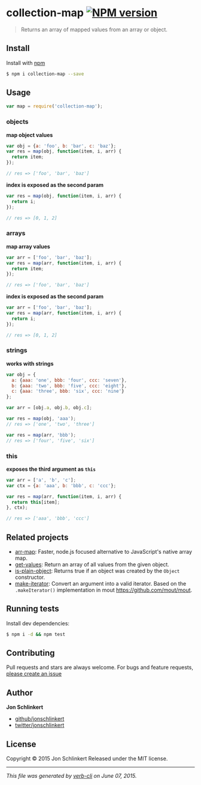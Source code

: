 # collection-map [![NPM version](https://badge.fury.io/js/collection-map.svg)](http://badge.fury.io/js/collection-map)

> Returns an array of mapped values from an array or object.

## Install

Install with [npm](https://www.npmjs.com/)

```sh
$ npm i collection-map --save
```

## Usage

```js
var map = require('collection-map');
```

### objects

**map object values**

```js
var obj = {a: 'foo', b: 'bar', c: 'baz'};
var res = map(obj, function(item, i, arr) {
  return item;
});

// res => ['foo', 'bar', 'baz']
```

**index is exposed as the second param**

```js
var res = map(obj, function(item, i, arr) {
  return i;
});

// res => [0, 1, 2]
```

### arrays

**map array values**

```js
var arr = ['foo', 'bar', 'baz'];
var res = map(arr, function(item, i, arr) {
  return item;
});

// res => ['foo', 'bar', 'baz']
```

**index is exposed as the second param**

```js
var arr = ['foo', 'bar', 'baz'];
var res = map(arr, function(item, i, arr) {
  return i;
});

// res => [0, 1, 2]
```

### strings

**works with strings**

```js
var obj = {
  a: {aaa: 'one', bbb: 'four', ccc: 'seven'},
  b: {aaa: 'two', bbb: 'five', ccc: 'eight'},
  c: {aaa: 'three', bbb: 'six', ccc: 'nine'}
};

var arr = [obj.a, obj.b, obj.c];

var res = map(obj, 'aaa');
// res => ['one', 'two', 'three']

var res = map(arr, 'bbb');
// res => ['four', 'five', 'six']
```

### this

**exposes the third argument as `this`**

```js
var arr = ['a', 'b', 'c'];
var ctx = {a: 'aaa', b: 'bbb', c: 'ccc'};

var res = map(arr, function(item, i, arr) {
  return this[item];
}, ctx);

// res => ['aaa', 'bbb', 'ccc']
```

## Related projects

* [arr-map](https://github.com/jonschlinkert/arr-map): Faster, node.js focused alternative to JavaScript's native array map.
* [get-values](https://github.com/jonschlinkert/get-values): Return an array of all values from the given object.
* [is-plain-object](https://github.com/jonschlinkert/is-plain-object): Returns true if an object was created by the `Object` constructor.
* [make-iterator](https://github.com/jonschlinkert/make-iterator): Convert an argument into a valid iterator. Based on the `.makeIterator()` implementation in mout https://github.com/mout/mout.

## Running tests

Install dev dependencies:

```sh
$ npm i -d && npm test
```

## Contributing

Pull requests and stars are always welcome. For bugs and feature requests, [please create an issue](https://github.com/jonschlinkert/collection-map/issues/new)

## Author

**Jon Schlinkert**

+ [github/jonschlinkert](https://github.com/jonschlinkert)
+ [twitter/jonschlinkert](http://twitter.com/jonschlinkert)

## License

Copyright © 2015 Jon Schlinkert
Released under the MIT license.

***

_This file was generated by [verb-cli](https://github.com/assemble/verb-cli) on June 07, 2015._
